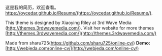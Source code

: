 这是我的简历，欢迎查看。
https://oycedar.github.io/Resume/(https://oycedar.github.io/Resume/).


This theme is designed by Xiaoying Riley at 3rd Wave Media (http://themes.3rdwavemedia.com/). Visit her website for more themes [http://themes.3rdwavemedia.com/](http://themes.3rdwavemedia.com/)

Made from sharu725(https://github.com/sharu725/online-cv/)
**Demo:** [http://webjeda.com/online-cv/](http://webjeda.com/online-cv/)
